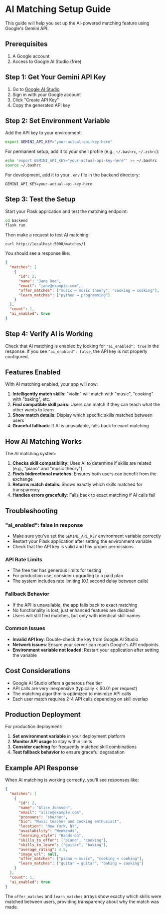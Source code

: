 # AI Matching Setup Guide

This guide will help you set up the AI-powered matching feature using Google's Gemini API.

## Prerequisites

1. A Google account
2. Access to Google AI Studio (free)

## Step 1: Get Your Gemini API Key

1. Go to [Google AI Studio](https://makersuite.google.com/app/apikey)
2. Sign in with your Google account
3. Click "Create API Key"
4. Copy the generated API key

## Step 2: Set Environment Variable

Add the API key to your environment:

```bash
export GEMINI_API_KEY="your-actual-api-key-here"
```

For permanent setup, add it to your shell profile (e.g., `~/.bashrc`, `~/.zshrc`):

```bash
echo 'export GEMINI_API_KEY="your-actual-api-key-here"' >> ~/.bashrc
source ~/.bashrc
```

For development, add it to your `.env` file in the backend directory:

```env
GEMINI_API_KEY=your-actual-api-key-here
```

## Step 3: Test the Setup

Start your Flask application and test the matching endpoint:

```bash
cd backend
flask run
```

Then make a request to test AI matching:

```bash
curl http://localhost:5000/matches/1
```

You should see a response like:
```json
{
  "matches": [
    {
      "id": 2,
      "name": "Jane Doe",
      "email": "jane@example.com",
      "offer_matches": ["music ↔ music theory", "cooking ↔ cooking"],
      "learn_matches": ["python ↔ programming"]
    }
  ],
  "count": 1,
  "ai_enabled": true
}
```

## Step 4: Verify AI is Working

Check that AI matching is enabled by looking for `"ai_enabled": true` in the response. If you see `"ai_enabled": false`, the API key is not properly configured.

## Features Enabled

With AI matching enabled, your app will now:

1. **Intelligently match skills**: "violin" will match with "music", "cooking" with "baking", etc.
2. **Find compatible skill pairs**: Users can match if they can teach what the other wants to learn
3. **Show match details**: Display which specific skills matched between users
4. **Graceful fallback**: If AI is unavailable, falls back to exact matching

## How AI Matching Works

The AI matching system:

1. **Checks skill compatibility**: Uses AI to determine if skills are related (e.g., "piano" and "music theory")
2. **Finds bidirectional matches**: Ensures both users can benefit from the exchange
3. **Returns match details**: Shows exactly which skills matched for transparency
4. **Handles errors gracefully**: Falls back to exact matching if AI calls fail

## Troubleshooting

### "ai_enabled": false in response
- Make sure you've set the `GEMINI_API_KEY` environment variable correctly
- Restart your Flask application after setting the environment variable
- Check that the API key is valid and has proper permissions

### API Rate Limits
- The free tier has generous limits for testing
- For production use, consider upgrading to a paid plan
- The system includes rate limiting (0.1 second delay between calls)

### Fallback Behavior
- If the API is unavailable, the app falls back to exact matching
- No functionality is lost, just enhanced features are disabled
- Users will still find matches, but only with identical skill names

### Common Issues
- **Invalid API key**: Double-check the key from Google AI Studio
- **Network issues**: Ensure your server can reach Google's API endpoints
- **Environment variable not loaded**: Restart your application after setting the variable

## Cost Considerations

- Google AI Studio offers a generous free tier
- API calls are very inexpensive (typically < $0.01 per request)
- The matching algorithm is optimized to minimize API calls
- Each user match requires 2-4 API calls depending on skill overlap

## Production Deployment

For production deployment:

1. **Set environment variable** in your deployment platform
2. **Monitor API usage** to stay within limits
3. **Consider caching** for frequently matched skill combinations
4. **Test fallback behavior** to ensure graceful degradation

## Example API Response

When AI matching is working correctly, you'll see responses like:

```json
{
  "matches": [
    {
      "id": 2,
      "name": "Alice Johnson",
      "email": "alice@example.com",
      "pronouns": "she/her",
      "bio": "Music teacher and cooking enthusiast",
      "location": "New York, NY",
      "availability": "Weekends",
      "learning_style": "Hands-on",
      "skills_to_offer": ["piano", "cooking"],
      "skills_to_learn": ["guitar", "baking"],
      "average_rating": 4.5,
      "image_url": null,
      "offer_matches": ["piano ↔ music", "cooking ↔ cooking"],
      "learn_matches": ["guitar ↔ guitar", "baking ↔ cooking"]
    }
  ],
  "count": 1,
  "ai_enabled": true
}
```

The `offer_matches` and `learn_matches` arrays show exactly which skills were matched between users, providing transparency about why the match was made. 